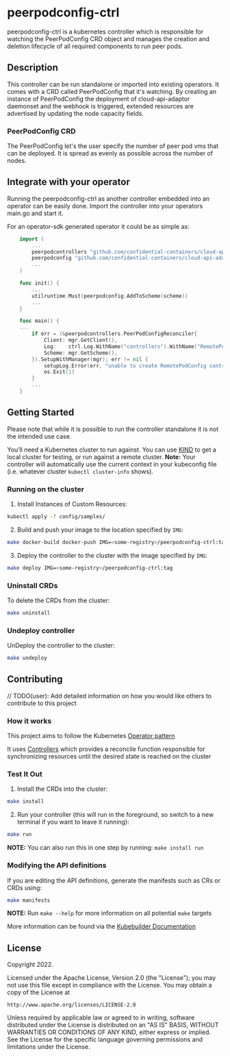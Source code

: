 # peerpodconfig-ctrl
peerpodconfig-ctrl is a kubernetes controller which is responsible for
watching the PeerPodConfig CRD object and manages the creation and deletion
lifecycle of all required components to run peer pods.

## Description
This controller can be run standalone or imported into existing operators. It comes with
a CRD called PeerPodConfig that it's watching. By creating an instance of PeerPodConfig the deployment of
cloud-api-adaptor daemonset and the webhook is triggered, extended resources are advertised by
updating the node capacity fields.

### PeerPodConfig CRD
The PeerPodConfig let's the user specify the number of peer pod vms that can be deployed.
It is spread as evenly as possible across the number of nodes.

## Integrate with your operator
Running the peerpodconfig-ctrl as another controller embedded into an operator can be easily
done. Import the controller into your operators main.go and start it.

For an operator-sdk generated operator it could be as simple as:

```go
    import (
        ...
        peerpodcontrollers "github.com/confidential-containers/cloud-api-adaptor/src/peerpodconfig-ctrl/controllers"
        peerpodconfig "github.com/confidential-containers/cloud-api-adaptor/src/peerpodconfig-ctrl/api/v1alpha1"
        ...
    )

    func init() {
        ...
        utilruntime.Must(peerpodconfig.AddToScheme(scheme))
        ...
    }

    func main() {
	...
        if err = (&peerpodcontrollers.PeerPodConfigReconciler{
        	Client: mgr.GetClient(),
        	Log:    ctrl.Log.WithName("controllers").WithName("RemotePodConfig"),
        	Scheme: mgr.GetScheme(),
        }).SetupWithManager(mgr); err != nil {
        	setupLog.Error(err, "unable to create RemotePodConfig controller for OpenShift cluster", "controller", "RemotePodConfig")
        	os.Exit(1)
        }
        ...
    }
```

## Getting Started
Please note that while it is possible to run the controller standalone it is not the
intended use case. 

You’ll need a Kubernetes cluster to run against. You can use [KIND](https://sigs.k8s.io/kind) to get a local cluster for testing, or run against a remote cluster.
**Note:** Your controller will automatically use the current context in your kubeconfig file (i.e. whatever cluster `kubectl cluster-info` shows).

### Running on the cluster
1. Install Instances of Custom Resources:

```sh
kubectl apply -f config/samples/
```

2. Build and push your image to the location specified by `IMG`:
	
```sh
make docker-build docker-push IMG=<some-registry>/peerpodconfig-ctrl:tag
```
	
3. Deploy the controller to the cluster with the image specified by `IMG`:

```sh
make deploy IMG=<some-registry>/peerpodconfig-ctrl:tag
```

### Uninstall CRDs
To delete the CRDs from the cluster:

```sh
make uninstall
```

### Undeploy controller
UnDeploy the controller to the cluster:

```sh
make undeploy
```

## Contributing
// TODO(user): Add detailed information on how you would like others to contribute to this project

### How it works
This project aims to follow the Kubernetes [Operator pattern](https://kubernetes.io/docs/concepts/extend-kubernetes/operator/)

It uses [Controllers](https://kubernetes.io/docs/concepts/architecture/controller/) 
which provides a reconcile function responsible for synchronizing resources until the desired state is reached on the cluster 

### Test It Out
1. Install the CRDs into the cluster:

```sh
make install
```

2. Run your controller (this will run in the foreground, so switch to a new terminal if you want to leave it running):

```sh
make run
```

**NOTE:** You can also run this in one step by running: `make install run`

### Modifying the API definitions
If you are editing the API definitions, generate the manifests such as CRs or CRDs using:

```sh
make manifests
```

**NOTE:** Run `make --help` for more information on all potential `make` targets

More information can be found via the [Kubebuilder Documentation](https://book.kubebuilder.io/introduction.html)

## License

Copyright 2022.

Licensed under the Apache License, Version 2.0 (the "License");
you may not use this file except in compliance with the License.
You may obtain a copy of the License at

    http://www.apache.org/licenses/LICENSE-2.0

Unless required by applicable law or agreed to in writing, software
distributed under the License is distributed on an "AS IS" BASIS,
WITHOUT WARRANTIES OR CONDITIONS OF ANY KIND, either express or implied.
See the License for the specific language governing permissions and
limitations under the License.
